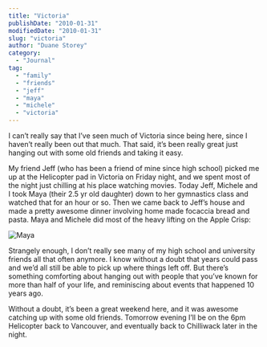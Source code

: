 ```yaml
---
title: "Victoria"
publishDate: "2010-01-31"
modifiedDate: "2010-01-31"
slug: "victoria"
author: "Duane Storey"
category:
  - "Journal"
tag:
  - "family"
  - "friends"
  - "jeff"
  - "maya"
  - "michele"
  - "victoria"
---
```


I can’t really say that I’ve seen much of Victoria since being here, since I haven’t really been out that much. That said, it’s been really great just hanging out with some old friends and taking it easy.

My friend Jeff (who has been a friend of mine since high school) picked me up at the Helicopter pad in Victoria on Friday night, and we spent most of the night just chilling at his place watching movies. Today Jeff, Michele and I took Maya (their 2.5 yr old daughter) down to her gymnastics class and watched that for an hour or so. Then we came back to Jeff’s house and made a pretty awesome dinner involving home made focaccia bread and pasta. Maya and Michele did most of the heavy lifting on the Apple Crisp:

![Maya](/wordpress/wp-content/uploads/2010/01/61407981-ed4dbbc280605622ff390a8282b08938.4b6530ed-scaled.jpg)

Strangely enough, I don’t really see many of my high school and university friends all that often anymore. I know without a doubt that years could pass and we’d all still be able to pick up where things left off. But there’s something comforting about hanging out with people that you’ve known for more than half of your life, and reminiscing about events that happened 10 years ago.

Without a doubt, it’s been a great weekend here, and it was awesome catching up with some old friends. Tomorrow evening I’ll be on the 6pm Helicopter back to Vancouver, and eventually back to Chilliwack later in the night.